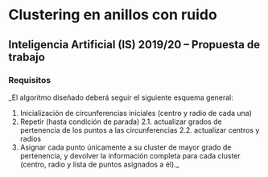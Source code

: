 # Clustering en anillos con ruido
## Inteligencia Artificial (IS) 2019/20 – Propuesta de trabajo

### Requisitos 

_El algoritmo diseñado deberá seguir el siguiente esquema general:
1. Inicialización de circunferencias iniciales (centro y radio de cada una)
2. Repetir (hasta condición de parada)
2.1. actualizar grados de pertenencia de los puntos a las circunferencias
2.2. actualizar centros y radios
3. Asignar cada punto únicamente a su cluster de mayor grado de pertenencia, y devolver la información completa para cada cluster (centro, radio y lista de puntos asignados a él)._

